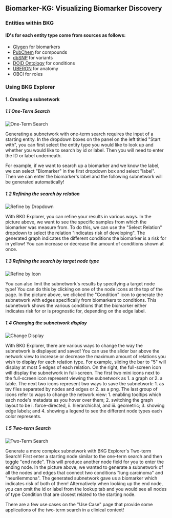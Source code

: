 ## Biomarker-KG: Visualizing Biomarker Discovery

### Entities within BKG
#### ID's for each entity type come from sources as follows: 
- [Glygen](https://glygen.org/biomarker-search/) for biomarkers 
- [PubChem](https://pubchem.ncbi.nlm.nih.gov/) for compounds 
- [dbSNP](https://www.ncbi.nlm.nih.gov/snp/) for variants 
- [DOID Ontology](https://www.ebi.ac.uk/ols4/ontologies/doid) for conditions 
- [UBERON](https://www.ebi.ac.uk/ols4/ontologies/uberon) for anatomy
- OBCI for roles

### Using BKG Explorer

#### 1. Creating a subnetwork
##### 1.1 One-Term Search
![One-Term Search](https://s3.amazonaws.com/maayan-kg/biomarker-kg/assets/new_one_term.png)

Generating a subnetwork with one-term search requires the input of a starting entity. In the dropdown boxes on the panel on the left titled "Start with", you can first select the entity type you would like to look up and whether you would like to search by id or label. Then you will need to enter the ID or label underneath. 

For example, if we want to search up a biomarker and we know the label, we can select "Biomarker" in the first dropdown box and select "label". Then we can enter the biomarker's label and the following subnetwork will be generated automatically!


##### 1.2 Refining the search by relation
![Refine by Dropdown](https://s3.amazonaws.com/maayan-kg/biomarker-kg/assets/refine_by_dropdown_new.png)

With BKG Explorer, you can refine your results in various ways. In the picture above, we want to see the specific samples from which the biomarker was measure from. To do this, we can use the "Select Relation" dropdown to select the relation "indicates risk of developing". The generated graph indicates the different conditions the biomarker is a risk for in yellow! You can increase or decrease the amount of conditions shown at once.

##### 1.3 Refining the search by target node type
![Refine by Icon](https://s3.amazonaws.com/maayan-kg/biomarker-kg/assets/refine_by_icon_new.png)

You can also limit the subnetwork's results by specifying a target node type! You can do this by clicking on one of the node icons at the top of the page. In the picture above, we clicked the "Condition" icon to generate the subnetwork with edges specifically from biomarkers to conditions. This subnetwork shows the various conditions that the biomarker either indicates risk for or is prognostic for, depending on the edge label.

##### 1.4 Changing the subnetwork display
![Change Display](https://s3.amazonaws.com/maayan-kg/biomarker-kg/assets/change_display.png)

With BKG Explorer, there are various ways to change the way the subnetwork is displayed and saved! You can use the slider bar above the network view to increase or decrease the maximum amount of relations you wish to display for each relation type. For example, sliding the bar to "5" will display at most 5 edges of each relation. On the right, the full-screen icon will display the subnetwork in full-screen. The first two mini icons next to the full-screen icon represent viewing the subnetwork as 1. a graph or 2. a table. The next two icons represent two ways to save the subnetwork: 1. as tsv files separated by nodes and edges or 2. as a png. The last group of icons refer to ways to change the network view: 1. enabling tooltips which each node's metadata as you hover over them; 2. switching the graph layout to be i. force-directed, ii. hierarchichal, and iii. geometric; 3. showing edge labels; and 4. showing a legend to see the different node types each color represents.

##### 1.5 Two-term Search
![Two-Term Search](https://s3.amazonaws.com/maayan-kg/biomarker-kg/assets/two-term_new.png)

Generate a more complex subnetwork with BKG Explorer's Two-term Search! First enter a starting node similar to the one-term search and then toggle "end node". This will produce another node field for you to enter the ending node. In the picture above, we wanted to generate a subnetwork of all the nodes and edges that connect two conditions "lung carcinoma" and "neurilemmona". The generated subnetwork gave us a biomarker which indicates risk of both of them! Alternatively when looking up the end node, you can omit the id or label from the lookup tab and you would see all nodes of type Condition that are closest related to the starting node.

There are a few use cases on the "Use Case" page that provide some applications of the two-term search in a clinical context!